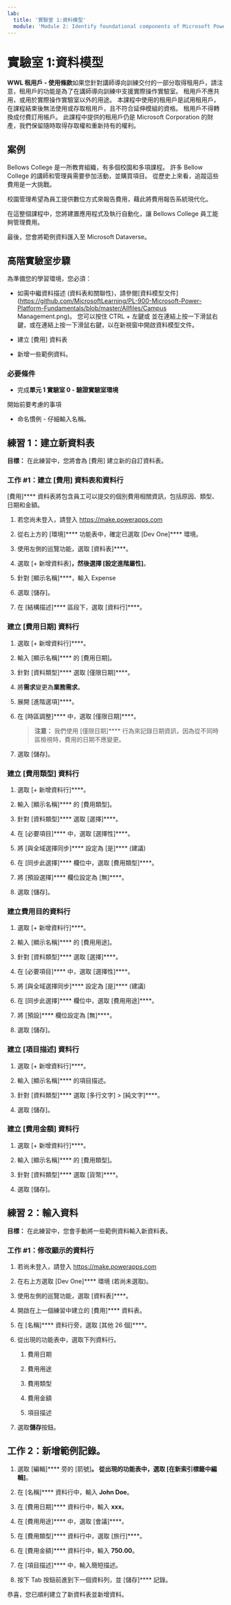 ```yaml
---
lab:
  title: '實驗室 1:資料模型'
  module: 'Module 2: Identify foundational components of Microsoft Power Platform'
---
```


# 實驗室 1:資料模型

**WWL 租用戶 - 使用條款**如果您針對講師導向訓練交付的一部分取得租用戶，請注意，租用戶的功能是為了在講師導向訓練中支援實際操作實驗室。 租用戶不應共用，或用於實際操作實驗室以外的用途。 本課程中使用的租用戶是試用租用戶，在課程結束後無法使用或存取租用戶，且不符合延伸模組的資格。 租用戶不得轉換成付費訂用帳戶。 此課程中提供的租用戶仍是 Microsoft Corporation 的財產，我們保留隨時取得存取權和重新持有的權利。 

## 案例

Bellows College 是一所教育組織，有多個校園和多項課程。 許多 Bellow College 的講師和管理員需要參加活動，並購買項目。 從歷史上來看，追蹤這些費用是一大挑戰。 

校園管理希望為員工提供數位方式來報告費用，藉此將費用報告系統現代化。 

在這整個課程中，您將建置應用程式及執行自動化，讓 Bellows College 員工能夠管理費用。

最後，您會將範例資料匯入至 Microsoft Dataverse。

## 高階實驗室步驟

為準備您的學習環境，您必須：

- 如需中繼資料描述 (資料表和關聯性)，請參閱[資料模型文件](https://github.com/MicrosoftLearning/PL-900-Microsoft-Power-Platform-Fundamentals/blob/master/Allfiles/Campus Management.png)。 您可以按住 CTRL + 左鍵或 並在連結上按一下滑鼠右鍵，或在連結上按一下滑鼠右鍵，以在新視窗中開啟資料模型文件。

- 建立 [費用] 資料表

- 新增一些範例資料。 

### 必要條件

- 完成**單元 1 實驗室 0 - 驗證實驗室環境**

開始前要考慮的事項

- 命名慣例 - 仔細輸入名稱。

## 練習 1：建立新資料表

**目標：** 在此練習中，您將會為 [費用] 建立新的自訂資料表。

### 工作 #1：建立 [費用] 資料表和資料行

[費用]**** 資料表將包含員工可以提交的個別費用相關資訊，包括原因、類型、日期和金額。

1. 若您尚未登入，請登入 https://make.powerapps.com

1. 從右上方的 [環境]**** 功能表中，確定已選取 [Dev One]**** 環境。

1. 使用左側的巡覽功能，選取 [資料表]****。

1. 選取 [+ 新增資料表]****，然後選擇 [設定進階屬性]****。

1. 針對 [顯示名稱]****，輸入 Expense

1. 選取 [儲存]。

1. 在 [結構描述]**** 區段下，選取 [資料行]****。

### 建立 [費用日期] 資料行

1. 選取 [+ 新增資料行]****。

1. 輸入 [顯示名稱]**** 的 [費用日期]。

1. 針對 [資料類型]**** 選取 [僅限日期]****。

1. 將**需求**變更為**業務需求**。

1. 展開 [進階選項]****。

1. 在 [時區調整]**** 中，選取 [僅限日期]****。

    >**注意：** 我們使用 [僅限日期]**** 行為來記錄日期資訊，因為從不同時區檢視時，費用的日期不應變更。

1. 選取 [儲存]。

### 建立 [費用類型] 資料行

1. 選取 [+ 新增資料行]****。

1. 輸入 [顯示名稱]**** 的 [費用類型]。

1. 針對 [資料類型]**** 選取 [選擇]****。

1. 在 [必要項目]**** 中，選取 [選擇性]****。

1. 將 [與全域選擇同步]**** 設定為 [是]**** (建議)

1. 在 [同步此選擇]**** 欄位中，選取 [費用類型]****。

1. 將 [預設選擇]**** 欄位設定為 [無]****。

1. 選取 [儲存]。

### 建立費用目的資料行

1. 選取 [+ 新增資料行]****。

1. 輸入 [顯示名稱]**** 的 [費用用途]。

1. 針對 [資料類型]**** 選取 [選擇]****。

1. 在 [必要項目]**** 中，選取 [選擇性]****。

1. 將 [與全域選擇同步]**** 設定為 [是]**** (建議)

1. 在 [同步此選擇]**** 欄位中，選取 [費用用途]****。

1. 將 [預設]**** 欄位設定為 [無]****。

1. 選取 [儲存]。

### 建立 [項目描述] 資料行

1. 選取 [+ 新增資料行]****。

1. 輸入 [顯示名稱]**** 的項目描述。

1. 針對 [資料類型]**** 選取 [多行文字] &gt; [純文字]****。

1. 選取 [儲存]。

### 建立 [費用金額] 資料行

1. 選取 [+ 新增資料行]****。

1. 輸入 [顯示名稱]**** 的 [費用類型]。

1. 針對 [資料類型]**** 選取 [貨幣]****。

1. 選取 [儲存]。

 
## 練習 2：輸入資料

**目標：** 在此練習中，您會手動將一些範例資料輸入新資料表。 

### 工作 #1：修改顯示的資料行

1. 若尚未登入，請登入 https://make.powerapps.com

1. 在右上方選取 [Dev One]**** 環境 (若尚未選取)。

1. 使用左側的巡覽功能，選取 [資料表]****。

1. 開啟在上一個練習中建立的 [費用]**** 資料表。

1. 在 [名稱]**** 資料行旁，選取 [其他 26 個]****。

1. 從出現的功能表中，選取下列資料行。

    1. 費用日期

    2. 費用用途 

    3. 費用類型

    4. 費用金額

    5. 項目描述

1. 選取**儲存**按鈕。

## 工作 2：新增範例記錄。

1. 選取 [編輯]**** 旁的 [箭號]****。 從出現的功能表中，選取 [在新索引標籤中編輯]****。

1. 在 [名稱]**** 資料行中，輸入 **John Doe**。

1. 在 [費用日期]**** 資料行中，輸入 **xxx**。

1. 在 [費用用途]**** 中，選取 [會議]****。

1. 在 [費用類型]**** 資料行中，選取 [旅行]****。

1. 在 [費用金額]**** 資料行中，輸入 **750.00**。

1. 在 [項目描述]**** 中，輸入簡短描述。

1. 按下 Tab 按鈕前進到下一個資料列，並 [儲存]**** 記錄。

恭喜，您已順利建立了新資料表並新增資料。


